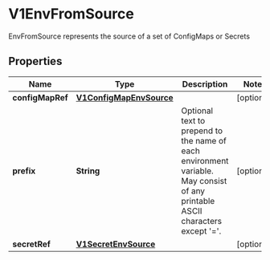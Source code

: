 

# V1EnvFromSource

EnvFromSource represents the source of a set of ConfigMaps or Secrets
## Properties

Name | Type | Description | Notes
------------ | ------------- | ------------- | -------------
**configMapRef** | [**V1ConfigMapEnvSource**](V1ConfigMapEnvSource.md) |  |  [optional]
**prefix** | **String** | Optional text to prepend to the name of each environment variable. May consist of any printable ASCII characters except &#39;&#x3D;&#39;. |  [optional]
**secretRef** | [**V1SecretEnvSource**](V1SecretEnvSource.md) |  |  [optional]



